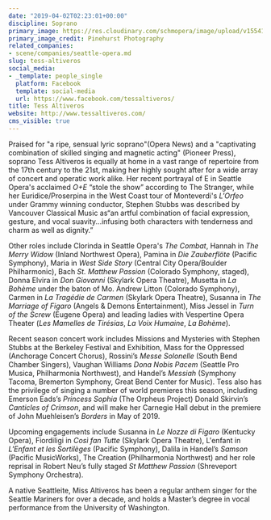 ```yaml
---
date: "2019-04-02T02:23:01+00:00"
discipline: Soprano
primary_image: https://res.cloudinary.com/schmopera/image/upload/v1554171597/media/2019/04/TessAltiveros.jpg
primary_image_credit: Pinehurst Photography
related_companies:
- scene/companies/seattle-opera.md
slug: tess-altiveros
social_media:
- _template: people_single
  platform: Facebook
  template: social-media
  url: https://www.facebook.com/tessaltiveros/
title: Tess Altiveros
website: http://www.tessaltiveros.com/
cms_visible: true
---
```

Praised for "a ripe, sensual lyric soprano"(Opera News) and a "captivating combination of skilled singing and magnetic acting" (Pioneer Press), soprano Tess Altiveros is equally at home in a vast range of repertoire from the 17th century to the 21st, making her highly sought after for a wide array of concert and operatic work alike.  Her recent portrayal of E in Seattle Opera's acclaimed _O+E_ “stole the show” according to The Stranger, while her Euridice/Proserpina in the West Coast tour of Monteverdi's _L'Orfeo_ under Grammy winning conductor, Stephen Stubbs was described by Vancouver Classical Music as“an artful combination of facial expression, gesture, and vocal suavity...infusing both characters with tenderness and charm as well as dignity.”

Other roles include Clorinda in Seattle Opera's _The Combat_, Hannah in _The Merry Widow_ (Inland Northwest Opera), Pamina in _Die Zauberflöte_ (Pacific Symphony), Maria in _West Side Story_ (Central City Opera/Boulder Philharmonic), Bach _St. Matthew Passion_ (Colorado Symphony, staged), Donna Elvira in _Don Giovanni_ (Skylark Opera Theatre), Musetta in _La Bohème_ under the baton of Mo. Andrew Litton (Colorado Symphony), Carmen in _La Tragédie de Carmen_ (Skylark Opera Theatre), Susanna in _The Marriage of Figaro_ (Angels & Demons Entertainment), Miss Jessel in _Turn of the Screw_ (Eugene Opera) and leading ladies with Vespertine Opera Theater (_Les Mamelles de Tirésias_, _La Voix Humaine_, _La Bohème_).  

Recent season concert work includes Missions and Mysteries with Stephen Stubbs at the Berkeley Festival and Exhibition, Mass for the Oppressed (Anchorage Concert Chorus), Rossini’s _Messe Solonelle_ (South Bend Chamber Singers), Vaughan Williams _Dona Nobis Pacem_ (Seattle Pro Musica, Philharmonia Northwest), and Handel’s _Messiah_ (Symphony Tacoma, Bremerton Symphony, Great Bend Center for Music).  Tess also has the privilege of singing a number of world premieres this season, including Emerson Eads’s _Princess Sophia_ (The Orpheus Project) Donald Skirvin’s _Canticles of Crimson_, and will make her Carnegie Hall debut in the premiere of John Muehleisen’s _Borders_ in May of 2019.

Upcoming engagements include Susanna in _Le Nozze di Figaro_ (Kentucky Opera),  Fiordiligi in _Così fan Tutte_ (Skylark Opera Theatre), L'enfant in _L'Enfant et les Sortilèges_ (Pacific Symphony), Dalila in Handel’s _Samson_ (Pacific MusicWorks), The Creation (Philharmonia Northwest) and her role reprisal in Robert Neu’s fully staged _St Matthew Passion_ (Shreveport Symphony Orchestra).

A native Seattleite, Miss Altiveros has been a regular anthem singer for the Seattle Mariners for over a decade, and holds a Master’s degree in vocal performance from the University of Washington.